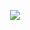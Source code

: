<p align="center">
  <img src="https://file.garden/Zr7c2z6pYQlUCIkg/40aed11ae93fd85cc9b6eeeeae7d9baf.jpg">
</p>
